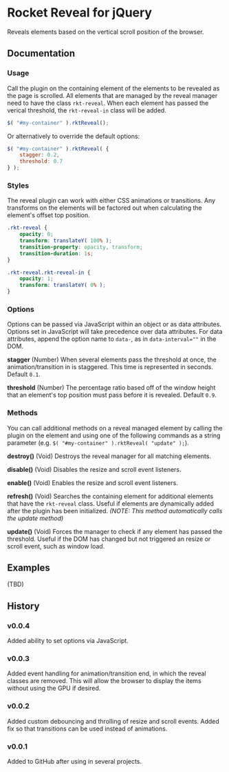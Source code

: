 # Rocket Reveal for jQuery
Reveals elements based on the vertical scroll position of the browser.


## Documentation
### Usage
Call the plugin on the containing element of the elements to be revealed as the page is scrolled.  All elements that are managed by the reveal manager need to have the class `rkt-reveal`.  When each element has passed the verical threshold, the `rkt-reveal-in` class will be added.

```javascript
$( "#my-container" ).rktReveal();
```

Or alternatively to override the default options:

```javascript
$( "#my-container" ).rktReveal( {
	stagger: 0.2,
	threshold: 0.7
} );
```


### Styles
The reveal plugin can work with either CSS animations or transitions.  Any transforms on the elements will be factored out when calculating the element's offset top position.

```css
.rkt-reveal {
	opacity: 0;
	transform: translateY( 100% );
	transition-property: opacity, transform;
	transition-duration: 1s;
}

.rkt-reveal.rkt-reveal-in {
	opacity: 1;
	transform: translateY( 0% );
}

```


### Options
Options can be passed via JavaScript within an object or as data attributes.  Options set in JavaScript will take precedence over data attributes.  For data attributes, append the option name to `data-`, as in `data-interval=""` in the DOM.

**stagger** (Number) When several elements pass the threshold at once, the animation/transition in is staggered.  This time is represented in seconds.  Default `0.1`.

**threshold** (Number) The percentage ratio based off of the window height that an element's top position must pass before it is revealed.  Default `0.9`.



### Methods
You can call additional methods on a reveal managed element by calling the plugin on the element and using one of the following commands as a string parameter (e.g. `$( "#my-container" ).rktReveal( "update" );`).

**destroy()** (Void) Destroys the reveal manager for all matching elements.

**disable()** (Void) Disables the resize and scroll event listeners.

**enable()** (Void) Enables the resize and scroll event listeners.

**refresh()** (Void) Searches the containing element for additional elements that have the `rkt-reveal` class.  Useful if elements are dynamically added after the plugin has been initialized.  *(NOTE: This method automatically calls the update method)*

**update()** (Void) Forces the manager to check if any element has passed the threshold.  Useful if the DOM has changed but not triggered an resize or scroll event, such as window load.



## Examples
(TBD)


## History
### v0.0.4
Added ability to set options via JavaScript.

### v0.0.3
Added event handling for animation/transition end, in which the reveal classes are removed.  This will allow the browser to display the items without using the GPU if desired.

### v0.0.2
Added custom debouncing and throlling of resize and scroll events.  Added fix so that transitions can be used instead of animations.

### v0.0.1
Added to GitHub after using in several projects.
